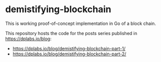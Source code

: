 demistifying-blockchain
=======================

This is working proof-of-concept implementation in Go of a block chain.

This repository hosts the code for the posts series published in https://dplabs.io/blog:

- https://dplabs.io/blog/demistifying-blockchain-part-1/
- https://dplabs.io/blog/demistifying-blockchain-part-2/

